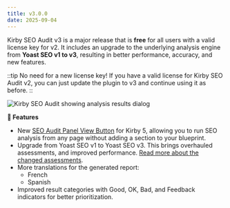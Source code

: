 ```yaml
---
title: v3.0.0
date: 2025-09-04
---
```


Kirby SEO Audit v3 is a major release that is **free** for all users with a valid license key for v2. It includes an upgrade to the underlying analysis engine from **Yoast SEO v1 to v3**, resulting in better performance, accuracy, and new features.

::tip
No need for a new license key! If you have a valid license for Kirby SEO Audit v2, you can just update the plugin to v3 and continue using it as before.
::

![Kirby SEO Audit showing analysis results dialog](/img/kirby-seo-audit-analysis-results.png)

**🚀 Features**

- New [SEO Audit Panel View Button](/docs/seo-audit/getting-started/installation#view-button) for Kirby 5, allowing you to run SEO analysis from any page without adding a section to your blueprint.
- Upgrade from Yoast SEO v1 to Yoast SEO v3. This brings overhauled assessments, and improved performance. [Read more about the changed assessments](/docs/seo-audit/guide/assessments#yoast-seo-v3-improvements).
- More translations for the generated report:
  - French
  - Spanish
- Improved result categories with Good, OK, Bad, and Feedback indicators for better prioritization.
